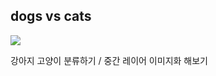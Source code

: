 ## dogs vs cats


![](https://storage.googleapis.com/kaggle-competitions/kaggle/3362/media/woof_meow.jpg)


강아지 고양이 분류하기 / 중간 레이어 이미지화 해보기
